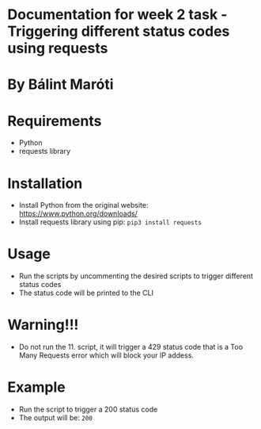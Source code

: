 # Documentation for week 2 task - Triggering different status codes using requests
# By Bálint Maróti
# Requirements
- Python 
- requests library
# Installation
- Install Python from the original website: https://www.python.org/downloads/
- Install requests library using pip: `pip3 install requests`
# Usage
- Run the scripts by uncommenting the desired scripts to trigger different status codes
- The status code will be printed to the CLI
# Warning!!!
- Do not run the 11. script, it will trigger a 429 status code that is a Too Many Requests error which will block your IP addess.
# Example
- Run the script to trigger a 200 status code
- The output will be: `200`

